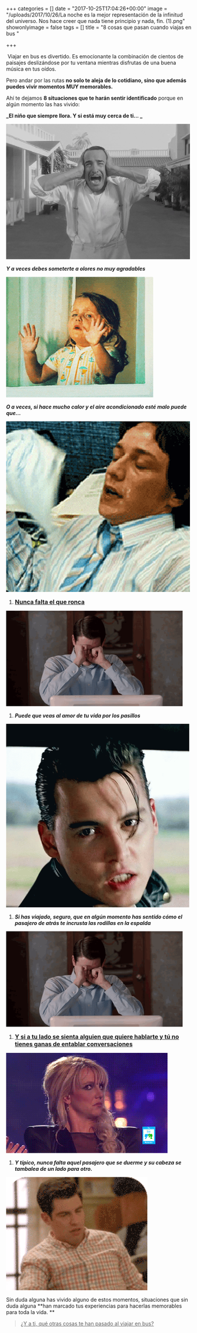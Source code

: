+++
categories = []
date = "2017-10-25T17:04:26+00:00"
image = "/uploads/2017/10/26/La noche es la mejor representación de la infinitud del universo. Nos hace creer que nada tiene principio y nada, fin. (1).png"
showonlyimage = false
tags = []
title = "8 cosas que pasan cuando viajas en bus "

+++


<div>&nbsp;Viajar en bus es divertido. Es emocionante la combinación de cientos de paisajes deslizándose por tu ventana mientras disfrutas de una buena música en tus oídos.&nbsp;</div>

Pero andar por las rutas **no solo te aleja de lo cotidiano, sino que además puedes vivir momentos MUY memorables.**

Ahí te dejamos **8 situaciones que te harán sentir identificado** porque en algún momento las has vivido:

**_El niño que siempre llora. Y si está muy cerca de ti... _**

![](/uploads/2017/10/26/tumblr_lyl1zutw061qe6mn3o1_5002.gif)

**_Y a veces debes someterte a olores no muy agradables_**

![](/uploads/2017/10/26/anigif_enhanced-7900-1430816304-13.gif)

_**O a veces, si hace mucho calor y el aire acondicionado esté malo puede que...**_

![](/uploads/2017/10/26/0ZivMd3.gif)

1. <span style="font-size: 1rem;"><b><u>Nunca falta el que ronca</u></b></span>

<img src="/uploads/2017/10/26/d6dca44f3489451b828bc7037b73bfd2_th.jpg" class=" forestry--none" style="float: none;">

1. **_Puede que veas al amor de tu vida por los pasillos_**

<img src="/uploads/2017/10/26/tenor.gif" class=" forestry--none" style="float: none;">

1. _**Si has viajado, seguro, que en algún momento has sentido cómo el pasajero de atrás te incrusta las rodillas en la espalda**_

<img src="/uploads/2017/10/26/d6dca44f3489451b828bc7037b73bfd2_th-1.jpg" class=" forestry--none" style="float: none;">

1. <span style="font-size: 1rem;"><u><b>Y si a tu lado se sienta alguien que quiere hablarte y tú no tienes ganas de entablar conversaciones</b></u></span>

<img src="/uploads/2017/10/26/587d71ef29d1e.gif" class=" forestry--none" style="float: none;">

1. **_Y típico, nunca falta aquel pasajero que se duerme y su cabeza se tambalea de un lado para otro._**

<img src="/uploads/2017/10/26/59f0ff29cffbc865366886.gif" class=" forestry--none" style="float: none;">

Sin duda alguna has vivido alguno de estos momentos, situaciones que sin duda alguna **han marcado tus experiencias para hacerlas memorables para toda la vida. **

<blockquote><u>¿Y a ti, qué otras cosas te han pasado al viajar en bus?</u></blockquote>

